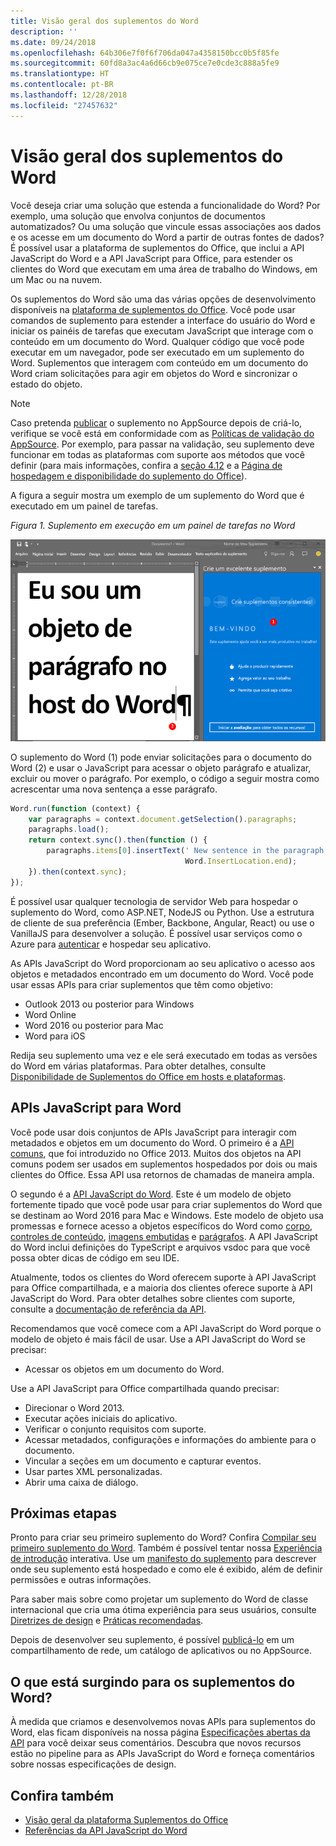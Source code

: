 ```yaml
---
title: Visão geral dos suplementos do Word
description: ''
ms.date: 09/24/2018
ms.openlocfilehash: 64b306e7f0f6f706da047a4358150bcc0b5f85fe
ms.sourcegitcommit: 60fd8a3ac4a6d66cb9e075ce7e0cde3c888a5fe9
ms.translationtype: HT
ms.contentlocale: pt-BR
ms.lasthandoff: 12/28/2018
ms.locfileid: "27457632"
---
```

# <a name="word-add-ins-overview"></a>Visão geral dos suplementos do Word

Você deseja criar uma solução que estenda a funcionalidade do Word? Por exemplo, uma solução que envolva conjuntos de documentos automatizados? Ou uma solução que vincule essas associações aos dados e os acesse em um documento do Word a partir de outras fontes de dados? É possível usar a plataforma de suplementos do Office, que inclui a API JavaScript do Word e a API JavaScript para Office, para estender os clientes do Word que executam em uma área de trabalho do Windows, em um Mac ou na nuvem.

Os suplementos do Word são uma das várias opções de desenvolvimento disponíveis na [plataforma de suplementos do Office](../overview/office-add-ins.md). Você pode usar comandos de suplemento para estender a interface do usuário do Word e iniciar os painéis de tarefas que executam JavaScript que interage com o conteúdo em um documento do Word. Qualquer código que você pode executar em um navegador, pode ser executado em um suplemento do Word. Suplementos que interagem com conteúdo em um documento do Word criam solicitações para agir em objetos do Word e sincronizar o estado do objeto. 

> [!NOTE]
> Caso pretenda [publicar](../publish/publish.md) o suplemento no AppSource depois de criá-lo, verifique se você está em conformidade com as [Políticas de validação do AppSource](https://docs.microsoft.com/office/dev/store/validation-policies). Por exemplo, para passar na validação, seu suplemento deve funcionar em todas as plataformas com suporte aos métodos que você definir (para mais informações, confira a [seção 4.12](https://docs.microsoft.com/office/dev/store/validation-policies#4-apps-and-add-ins-behave-predictably) e a [Página de hospedagem e disponibilidade do suplemento do Office](../overview/office-add-in-availability.md)).

A figura a seguir mostra um exemplo de um suplemento do Word que é executado em um painel de tarefas.

*Figura 1. Suplemento em execução em um painel de tarefas no Word*

![Suplemento em execução em um painel de tarefas no Word](../images/word-add-in-show-host-client.png)

O suplemento do Word (1) pode enviar solicitações para o documento do Word (2) e usar o JavaScript para acessar o objeto parágrafo e atualizar, excluir ou mover o parágrafo. Por exemplo, o código a seguir mostra como acrescentar uma nova sentença a esse parágrafo.

```js
Word.run(function (context) {
    var paragraphs = context.document.getSelection().paragraphs;
    paragraphs.load();
    return context.sync().then(function () {
        paragraphs.items[0].insertText(' New sentence in the paragraph.',
                                       Word.InsertLocation.end);
    }).then(context.sync);
});

```

É possível usar qualquer tecnologia de servidor Web para hospedar o suplemento do Word, como ASP.NET, NodeJS ou Python. Use a estrutura de cliente de sua preferência (Ember, Backbone, Angular, React) ou use o VanillaJS para desenvolver a solução. É possível usar serviços como o Azure para [autenticar](../develop/use-the-oauth-authorization-framework-in-an-office-add-in.md) e hospedar seu aplicativo.

As APIs JavaScript do Word proporcionam ao seu aplicativo o acesso aos objetos e metadados encontrado em um documento do Word. Você pode usar essas APIs para criar suplementos que têm como objetivo:

* Outlook 2013 ou posterior para Windows
* Word Online
* Word 2016 ou posterior para Mac
* Word para iOS

Redija seu suplemento uma vez e ele será executado em todas as versões do Word em várias plataformas. Para obter detalhes, consulte [Disponibilidade de Suplementos do Office em hosts e plataformas](../overview/office-add-in-availability.md).

## <a name="javascript-apis-for-word"></a>APIs JavaScript para Word

Você pode usar dois conjuntos de APIs JavaScript para interagir com metadados e objetos em um documento do Word. O primeiro é a [API comuns](../reference/javascript-api-for-office.md), que foi introduzido no Office 2013. Muitos dos objetos na API comuns podem ser usados em suplementos hospedados por dois ou mais clientes do Office.  Essa API usa retornos de chamadas de maneira ampla.

O segundo é a [API JavaScript do Word](../reference/overview/word-add-ins-reference-overview.md). Este é um modelo de objeto fortemente tipado que você pode usar para criar suplementos do Word que se destinam ao Word 2016 para Mac e Windows. Este modelo de objeto usa promessas e fornece acesso a objetos específicos do Word como [corpo](/javascript/api/word/word.body), [controles de conteúdo](/javascript/api/word/word.contentcontrol), [imagens embutidas](/javascript/api/word/word.inlinepicture) e [parágrafos](/javascript/api/word/word.paragraph). A API JavaScript do Word inclui definições do TypeScript e arquivos vsdoc para que você possa obter dicas de código em seu IDE.

Atualmente, todos os clientes do Word oferecem suporte à API JavaScript para Office compartilhada, e a maioria dos clientes oferece suporte à API JavaScript do Word. Para obter detalhes sobre clientes com suporte, consulte a [documentação de referência da API](https://docs.microsoft.com/office/dev/add-ins/reference/javascript-api-for-office?product=word).

Recomendamos que você comece com a API JavaScript do Word porque o modelo de objeto é mais fácil de usar. Use a API JavaScript do Word se precisar:

* Acessar os objetos em um documento do Word.

Use a API JavaScript para Office compartilhada quando precisar:

* Direcionar o Word 2013.
* Executar ações iniciais do aplicativo.
* Verificar o conjunto requisitos com suporte.
* Acessar metadados, configurações e informações do ambiente para o documento.
* Vincular a seções em um documento e capturar eventos.
* Usar partes XML personalizadas.
* Abrir uma caixa de diálogo.

## <a name="next-steps"></a>Próximas etapas

Pronto para criar seu primeiro suplemento do Word? Confira [Compilar seu primeiro suplemento do Word](word-add-ins.md). Também é possível tentar nossa [Experiência de introdução](https://docs.microsoft.com/office/dev/add-ins/?product=Word) interativa. Use um [manifesto do suplemento](../develop/add-in-manifests.md) para descrever onde seu suplemento está hospedado e como ele é exibido, além de definir permissões e outras informações.

Para saber mais sobre como projetar um suplemento do Word de classe internacional que cria uma ótima experiência para seus usuários, consulte [Diretrizes de design](../design/add-in-design.md) e [Práticas recomendadas](../concepts/add-in-development-best-practices.md).

Depois de desenvolver seu suplemento, é possível [publicá-lo](../publish/publish.md) em um compartilhamento de rede, um catálogo de aplicativos ou no AppSource.

## <a name="whats-coming-up-for-word-add-ins"></a>O que está surgindo para os suplementos do Word?

À medida que criamos e desenvolvemos novas APIs para suplementos do Word, elas ficam disponíveis na nossa página [Especificações abertas da API](https://docs.microsoft.com/office/dev/add-ins/reference/openspec) para você deixar seus comentários. Descubra que novos recursos estão no pipeline para as APIs JavaScript do Word e forneça comentários sobre nossas especificações de design.

## <a name="see-also"></a>Confira também

* [Visão geral da plataforma Suplementos do Office](../overview/office-add-ins.md)
* [Referências da API JavaScript do Word](https://docs.microsoft.com/office/dev/add-ins/reference/overview/word-add-ins-reference-overview)

